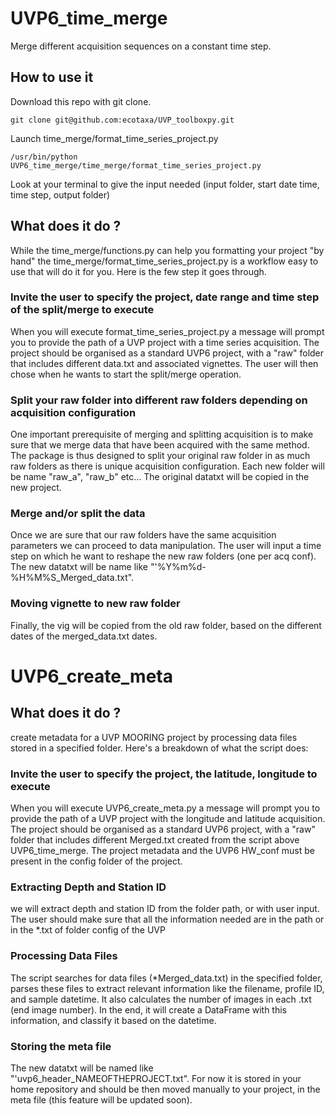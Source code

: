 # UVP6_time_merge
Merge different acquisition sequences on a constant time step.

## How to use it

Download this repo with git clone.
```
git clone git@github.com:ecotaxa/UVP_toolboxpy.git
```
Launch time_merge/format_time_series_project.py
```
/usr/bin/python UVP6_time_merge/time_merge/format_time_series_project.py
```
Look at your terminal to give the input needed (input folder, start date time, time step, output folder)

## What does it do ?

While the time_merge/functions.py can help you formatting your project "by hand" the time_merge/format_time_series_project.py is a workflow easy to use that will do it for you. Here is the few step it goes through.

### Invite the user to specify the project, date range and time step of the split/merge to execute

When you will execute format_time_series_project.py a message will prompt you to provide the path of a UVP project with a time series acquisition. The project should be organised as a standard UVP6 project, with a "raw" folder that includes different data.txt and associated vignettes. 
The user will then chose when he wants to start the split/merge operation.

### Split your raw folder into different raw folders depending on acquisition configuration

One important prerequisite of merging and splitting acquisition is to make sure that we merge data that have been acquired with the same method. The package is thus designed to split your original raw folder in as much raw folders as there is unique acquisition configuration. Each new folder will be name "raw_a", "raw_b" etc... 
The original datatxt will be copied in the new project. 

### Merge and/or split the data

Once we are sure that our raw folders have the same acquisition parameters we can proceed to data manipulation. The user will input a time step on which he want to reshape the new raw folders (one per acq conf). The new datatxt will be name like "'%Y%m%d-%H%M%S_Merged_data.txt". 

### Moving vignette to new raw folder

Finally, the vig will be copied from the old raw folder, based on the different dates of the merged_data.txt dates.


# UVP6_create_meta
## What does it do ?
create metadata for a UVP MOORING project by processing data files stored in a specified folder. Here's a breakdown of what the script does:

### Invite the user to specify the project, the latitude, longitude to execute

When you will execute UVP6_create_meta.py a message will prompt you to provide the path of a UVP project with the longitude and latitude acquisition. The project should be organised as a standard UVP6 project, with a "raw" folder that includes different Merged.txt created from the script above UVP6_time_merge. The project metadata and the UVP6 HW_conf must be present in the config folder of the project.

### Extracting Depth and Station ID
we will extract depth and station ID from the folder path, or with user input. The user should make sure that all the information needed are in the path or in the *.txt of folder config of the UVP

### Processing Data Files
The script searches for data files (*Merged_data.txt) in the specified folder, parses these files to extract relevant information like the filename, profile ID, and sample datetime. It also calculates the number of images in each .txt (end image number). In the end, it will create a DataFrame with this information, and classify it based on the datetime. 

### Storing the meta file 
The new datatxt will be named like "'uvp6_header_NAMEOFTHEPROJECT.txt". For now it is stored in your home repository and should be then moved manually to your project, in the meta file (this feature will be updated soon). 



